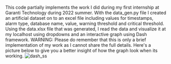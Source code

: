This code partially implements the work I did during my first internship at Garanti Technology during 2022 summer.
With the data_gen.py file I created an artificial dataset on to an excel file including values for timestamps, alarm type, database name, value, warning threshold and critical threshold.
Using the data.xlsx file that was generated, I read the data and visualize it at my localhost using dropdowns and an interactive graph using Dash framework.
WARNING: Please do remember that this is only a brief implementation of my work as I cannot share the full details. Here's a picture below to give you a better insight of how the graph look when its working.
![dash_ss](https://github.com/AtaberkDemirkaya/Dash-Web-Visualization/assets/121352350/ff884a17-0e68-453a-8916-580469ec8723)
